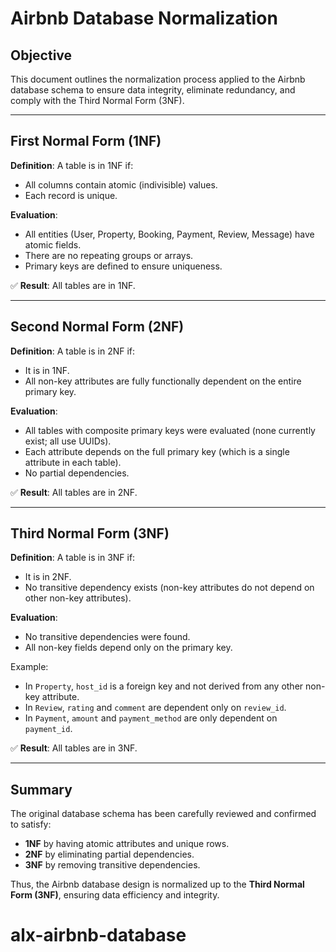 # Airbnb Database Normalization

## Objective
This document outlines the normalization process applied to the Airbnb database schema to ensure data integrity, eliminate redundancy, and comply with the Third Normal Form (3NF).

---

## First Normal Form (1NF)

**Definition**: A table is in 1NF if:
- All columns contain atomic (indivisible) values.
- Each record is unique.

**Evaluation**:
- All entities (User, Property, Booking, Payment, Review, Message) have atomic fields.
- There are no repeating groups or arrays.
- Primary keys are defined to ensure uniqueness.

✅ **Result**: All tables are in 1NF.

---

## Second Normal Form (2NF)

**Definition**: A table is in 2NF if:
- It is in 1NF.
- All non-key attributes are fully functionally dependent on the entire primary key.

**Evaluation**:
- All tables with composite primary keys were evaluated (none currently exist; all use UUIDs).
- Each attribute depends on the full primary key (which is a single attribute in each table).
- No partial dependencies.

✅ **Result**: All tables are in 2NF.

---

## Third Normal Form (3NF)

**Definition**: A table is in 3NF if:
- It is in 2NF.
- No transitive dependency exists (non-key attributes do not depend on other non-key attributes).

**Evaluation**:
- No transitive dependencies were found.
- All non-key fields depend only on the primary key.

Example:
- In `Property`, `host_id` is a foreign key and not derived from any other non-key attribute.
- In `Review`, `rating` and `comment` are dependent only on `review_id`.
- In `Payment`, `amount` and `payment_method` are only dependent on `payment_id`.

✅ **Result**: All tables are in 3NF.

---

## Summary

The original database schema has been carefully reviewed and confirmed to satisfy:
- **1NF** by having atomic attributes and unique rows.
- **2NF** by eliminating partial dependencies.
- **3NF** by removing transitive dependencies.

Thus, the Airbnb database design is normalized up to the **Third Normal Form (3NF)**, ensuring data efficiency and integrity.

# alx-airbnb-database
